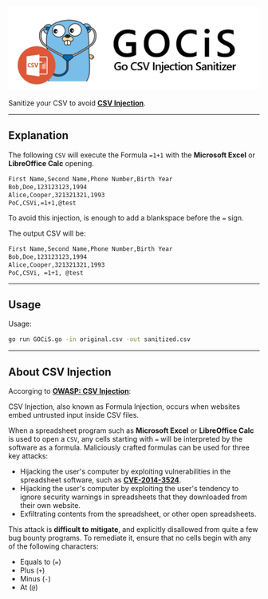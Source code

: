 ![](img/GOCiS_banner.png)

Sanitize your CSV to avoid [**CSV Injection**](https://www.owasp.org/index.php/CSV_Injection).

***

## Explanation

The following `CSV` will execute the Formula `=1+1` with the **Microsoft Excel** or **LibreOffice Calc** opening.

~~~csv
First Name,Second Name,Phone Number,Birth Year
Bob,Doe,123123123,1994
Alice,Cooper,321321321,1993
PoC,CSVi,=1+1,@test
~~~

To avoid this injection, is enough to add a blankspace before the `=` sign.

The output CSV will be:

~~~csv
First Name,Second Name,Phone Number,Birth Year
Bob,Doe,123123123,1994
Alice,Cooper,321321321,1993
PoC,CSVi, =1+1, @test
~~~

***

## Usage

Usage:

~~~bash
go run GOCiS.go -in original.csv -out sanitized.csv
~~~

***

## About CSV Injection

Accorging to [**OWASP: CSV Injection**](https://www.owasp.org/index.php/CSV_Injection):

CSV Injection, also known as Formula Injection, occurs when websites embed untrusted input inside CSV files.

 When a spreadsheet program such as **Microsoft Excel** or **LibreOffice Calc** is used to open a `CSV`, any cells starting with `=` will be interpreted by the software as a formula. Maliciously crafted formulas can be used for three key attacks:

  + Hijacking the user's computer by exploiting vulnerabilities in the spreadsheet software, such as [**CVE-2014-3524**](https://cve.mitre.org/cgi-bin/cvename.cgi?name=CVE-2014-3524).
  + Hijacking the user's computer by exploiting the user's tendency to ignore security warnings in spreadsheets that they downloaded from their own website.
  + Exfiltrating contents from the spreadsheet, or other open spreadsheets.

 This attack is **difficult to mitigate**, and explicitly disallowed from quite a few bug bounty programs. To remediate it, ensure that no cells begin with any of the following characters:

  + Equals to (`=`)
  + Plus (`+`)
  + Minus (`-`)
  + At (`@`)
